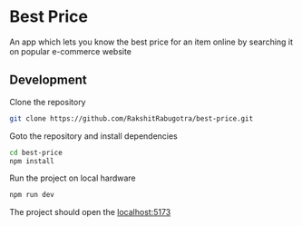 # Best Price

An app which lets you know the best price for an item online by searching it on popular e-commerce website

## Development

Clone the repository

```bash
git clone https://github.com/RakshitRabugotra/best-price.git
```

Goto the repository and install dependencies

```bash
cd best-price
npm install
```

Run the project on local hardware

```bash
npm run dev
```

The project should open the [localhost:5173](http://localhost:5173/)
